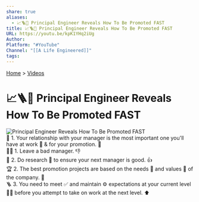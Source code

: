 ```yaml
---
share: true
aliases:
  - 📈🪜🚀 Principal Engineer Reveals How To Be Promoted FAST
title: 📈🪜🚀 Principal Engineer Reveals How To Be Promoted FAST
URL: https://youtu.be/kpK1YHq2iUg
Author: 
Platform: "#YouTube"
Channel: "[[A Life Engineered]]"
tags: 
---
```

[Home](../index.md) > [Videos](./index.md)  
# 📈🪜🚀 Principal Engineer Reveals How To Be Promoted FAST  
![Principal Engineer Reveals How To Be Promoted FAST](https://youtu.be/kpK1YHq2iUg)  
🔑 1. Your relationship with your manager is the most important one you'll have at work 🤝 & for your promotion. 🚀  
    🏃‍♀️ 1. Leave a bad manager. 👎  
    🧐 2. Do research 🔬 to ensure your next manager is good. 👍  
🏆 2. The best promotion projects are based on the needs 🎯 and values 💎 of the company. 🏢  
🪜 3. You need to meet ✅ and maintain ⚙️ expectations at your current level 🧍‍♀️ before you attempt to take on work at the next level. ⬆️